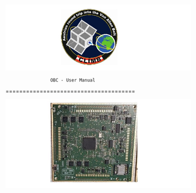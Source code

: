 ![](pic/climb.jpg)

                     OBC - User Manual
======================================

![](pic/obc.jpg)

 
